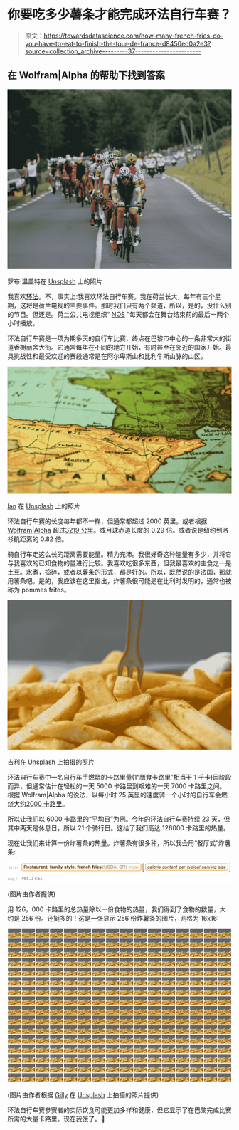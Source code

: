 # 你要吃多少薯条才能完成环法自行车赛？

> 原文：<https://towardsdatascience.com/how-many-french-fries-do-you-have-to-eat-to-finish-the-tour-de-france-d8450ed0a2e3?source=collection_archive---------37----------------------->

## 在 Wolfram|Alpha 的帮助下找到答案

![](img/9b7fb25be97f5b016057189b20bfeddb.png)

罗布·温盖特在 [Unsplash](https://unsplash.com/s/photos/tour-de-france?utm_source=unsplash&utm_medium=referral&utm_content=creditCopyText) 上的照片

我喜欢[环法](https://www.letour.fr/en/)。不，事实上:我喜欢环法自行车赛。我在荷兰长大，每年有三个星期，这将是荷兰电视的主要事件。那时我们只有两个频道，所以，是的，没什么别的节目。但还是。荷兰公共电视组织“ [NOS](https://nos.nl/) ”每天都会在舞台结束前的最后一两个小时播放。

环法自行车赛是一项为期多天的自行车比赛，终点在巴黎市中心的一条非常大的街道香榭丽舍大街。它通常每年在不同的地方开始，有时甚至在邻近的国家开始。最具挑战性和最受欢迎的赛段通常是在阿尔卑斯山和比利牛斯山脉的山区。

![](img/ee560855029a496ba4d18b5aebe10f39.png)

[Ian](https://unsplash.com/@travelsnips?utm_source=unsplash&utm_medium=referral&utm_content=creditCopyText) 在 [Unsplash](https://unsplash.com/s/photos/pyrenees?utm_source=unsplash&utm_medium=referral&utm_content=creditCopyText) 上的照片

环法自行车赛的长度每年都不一样，但通常都超过 2000 英里。或者根据 [Wolfram|Alpha](https://www.wolframalpha.com/about/) 超过[3219 公里](https://www.wolframalpha.com/input/?i=2000+miles)。或月球赤道长度的 0.29 倍。或者说是纽约到洛杉矶距离的 0.82 倍。

骑自行车走这么长的距离需要能量。精力充沛。我很好奇这种能量有多少，并将它与我喜欢的已知食物的量进行比较。我喜欢吃很多东西，但我最喜欢的主食之一是土豆。水煮，捣碎，或者以薯条的形式，都是好的。所以，既然说的是法国，那就用薯条吧。是的，我应该在这里指出，炸薯条很可能是在比利时发明的，通常也被称为 pommes frites。

![](img/059c9f2f20a7c1be2f65ff3f81530314.png)

[吉利](https://unsplash.com/@gillyberlin?utm_source=unsplash&utm_medium=referral&utm_content=creditCopyText)在 [Unsplash](https://unsplash.com/s/photos/pommes-frites?utm_source=unsplash&utm_medium=referral&utm_content=creditCopyText) 上拍摄的照片

环法自行车赛中一名自行车手燃烧的卡路里量(1“膳食卡路里”相当于 1 千卡)因阶段而异，但通常估计在轻松的一天 5000 卡路里到艰难的一天 7000 卡路里之间。根据 Wolfram|Alpha 的说法，以每小时 25 英里的速度骑一个小时的自行车会燃烧大约[2000 卡路里](https://www.wolframalpha.com/input/?i=biking+one+hour&assumption=%22FSelect%22+-%3E+%7B%7B%22Bicycling%22%7D%7D&assumption=%7B%22FS%22%7D+-%3E+%7B%7B%22Bicycling%22%2C+%22d%22%7D%7D&assumption=%7B%22F%22%2C+%22Bicycling%22%2C+%22W%22%7D+-%3E%22159+lb%22&assumption=%7B%22F%22%2C+%22Bicycling%22%2C+%22v%22%7D+-%3E%2225+mph%22&assumption=%7B%22FP%22%2C+%22Bicycling%22%2C+%22S%22%7D+-%3E+%22Male%22)。

所以让我们以 6000 卡路里的“平均日”为例。今年的环法自行车赛持续 23 天，但其中两天是休息日，所以 21 个骑行日。这给了我们高达 126000 卡路里的热量。

现在让我们来计算一份炸薯条的热量。炸薯条有很多种，所以我会用“餐厅式”炸薯条:

![](img/f810762cdd10359346ee42b1c9614dbe.png)

(图片由作者提供)

用 126，000 卡路里的总热量除以一份食物的热量，我们得到了食物的数量，大约是 256 份。还挺多的！这是一张显示 256 份炸薯条的图片，网格为 16x16:

![](img/db188e52f0eef1eea59032f465c79fae.png)

(图片由作者根据 [Gilly](https://unsplash.com/@gillyberlin?utm_source=unsplash&utm_medium=referral&utm_content=creditCopyText) 在 [Unsplash](https://unsplash.com/s/photos/french-fries?utm_source=unsplash&utm_medium=referral&utm_content=creditCopyText) 上拍摄的照片提供)

环法自行车赛参赛者的实际饮食可能更加多样和健康，但它显示了在巴黎完成比赛所需的大量卡路里。现在我饿了。🙂